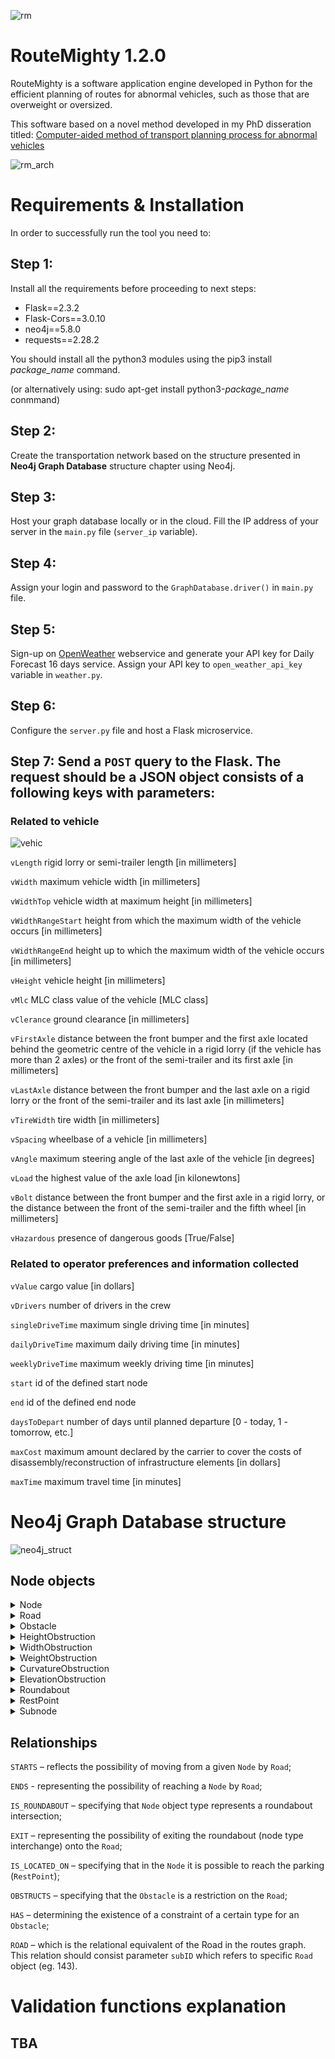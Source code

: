 ![rm](https://github.com/betanddontcare/RouteMighty/assets/31188390/af0f6a33-c0a6-4066-9ac9-3eda41aed941)

# RouteMighty 1.2.0
RouteMighty is a software application engine developed in Python for the efficient planning of routes for abnormal vehicles, such as those that are overweight or oversized.

This software based on a novel method developed in my PhD disseration titled: [Computer-aided method of transport planning process for abnormal vehicles](https://www.researchgate.net/publication/352283436_Metoda_komputerowego_wspomagania_procesu_planowania_przemieszczania_pojazdow_nienormatywnych)

![rm_arch](https://github.com/betanddontcare/RouteMighty/assets/31188390/5681e7e6-bbae-4432-a9f6-f9c5d188dc79)

# Requirements & Installation
In order to successfully run the tool you need to:

## Step 1: 

Install all the requirements before proceeding to next steps:

* Flask==2.3.2
* Flask-Cors==3.0.10
* neo4j==5.8.0
* requests==2.28.2

You should install all the python3 modules using the pip3 install *package_name* command.

(or alternatively using: sudo apt-get install python3-*package_name* conmmand)

## Step 2: 

Create the transportation network based on the structure presented in **Neo4j Graph Database** structure chapter using Neo4j. 

## Step 3: 

Host your graph database locally or in the cloud. Fill the IP address of your server in the ```main.py``` file (```server_ip``` variable). 

## Step 4: 

Assign your login and password to the ```GraphDatabase.driver()``` in ```main.py``` file.

## Step 5: 

Sign-up on [OpenWeather](https://openweathermap.org/) webservice and generate your API key for Daily Forecast 16 days service. Assign your API key to ```open_weather_api_key``` variable in ```weather.py```.

## Step 6: 

Configure the ```server.py``` file and host a Flask microservice. 

## Step 7: Send a ```POST``` query to the Flask. The request should be a JSON object consists of a following keys with parameters:

### Related to vehicle

![vehic](https://github.com/betanddontcare/RouteMighty/assets/31188390/514e4089-d2c5-469e-a86a-6dfc83db9412)


```vLength```	rigid lorry or semi-trailer length [in millimeters]

```vWidth```	maximum vehicle width [in millimeters]

```vWidthTop```	vehicle width at maximum height [in millimeters]

```vWidthRangeStart```	height from which the maximum width of the vehicle occurs [in millimeters]

```vWidthRangeEnd```	height up to which the maximum width of the vehicle occurs [in millimeters]

```vHeight```	vehicle height [in millimeters]

```vMlc```	MLC class value of the vehicle [MLC class]

```vClerance```	ground clearance [in millimeters]

```vFirstAxle```	distance between the front bumper and the first axle located behind the geometric centre of the vehicle in a rigid lorry (if the vehicle has more than 2 axles) or the front of the semi-trailer and its first axle [in millimeters]

```vLastAxle```	distance between the front bumper and the last axle on a rigid lorry or the front of the semi-trailer and its last axle [in millimeters]

```vTireWidth```	tire width [in millimeters]

```vSpacing```	wheelbase of a vehicle [in millimeters]

```vAngle```	maximum steering angle of the last axle of the vehicle [in degrees]

```vLoad```	the highest value of the axle load [in kilonewtons]

```vBolt```	distance between the front bumper and the first axle in a rigid lorry, or the distance between the front of the semi-trailer and the fifth wheel [in millimeters]

```vHazardous```	presence of dangerous goods [True/False]

### Related to operator preferences and information collected

```vValue```	cargo value [in dollars]

```vDrivers```	number of drivers in the crew 

```singleDriveTime```	maximum single driving time [in minutes]

```dailyDriveTime```	maximum daily driving time [in minutes]

```weeklyDriveTime```	maximum weekly driving time [in minutes]

```start```	id of the defined start node

```end```	id of the defined end node

```daysToDepart```	number of days until planned departure [0 - today, 1 - tomorrow, etc.]

```maxCost```	maximum amount declared by the carrier to cover the costs of disassembly/reconstruction of infrastructure elements [in dollars]

```maxTime```	maximum travel time [in minutes]

# Neo4j Graph Database structure
![neo4j_struct](https://github.com/betanddontcare/RouteMighty/assets/31188390/a5318089-d160-468b-9028-088fdedcd3fd)

## Node objects
<details>

<summary>Node</summary>

```name:``` Node name (eg. "5th Street/6th Street corner").
  
```latitude:``` Latitude coords (eg. 52.737228).
  
```longitude:``` Longitude coords (eg. 19.995445).
</details>
<details>

<summary>Road</summary>
  
```lat1:``` Latitude of starting node (eg. 52.149095).
  
```lat2:``` Latitude of ending node (eg. 52.219148).
  
```midLatitude:``` Latitude of the point located halfway between starting and ending nodes (eg. 52.18413180707769).
  
```lon1:``` Longitude of starting node (eg. 20.105352).
  
```lon2":``` Longitude of ending node (eg. 20.204114).
  
```midLongitude:```  Longitude of the point located halfway between starting and ending nodes (eg. 20.15469410414446).
  
```maxAxleLoad:``` Maximum axle load (in tonnes) acceptable on the road (eg. 115.0).
  
```numbers:``` List of road numbers (eg. ["92", "82"]).
  
```trafficFactor:``` Traffic factor reflects how much longer or shorter the time required to cover the distance between the nodes $v$ and $v'$ is in relation to the historical average travel time (eg. 1.0262). This data is relisable by Distance Matrix API service provided by Google Maps.
  
```type:```  Type of the road to calculate average speed: A - highway; S - expressway; GP fast traffic trunk road; G main road.
  
```kmRange:``` Boundary chainage of the road (eg. [410.068, 420.628].
  
```width:``` Width (in millimeters) of the road (eg. 7000).

```name:``` Name of the road (eg. "Gr. Woj. - Sochaczew").
  
```lines:``` Number of lines in single direction on the road (eg. 1).

```direction:``` Possible direction of travel: "TWO_WAY", "ONE_WAY".

</details>
<details>

<summary>Obstacle</summary>
  
```milestone:``` Chainage where the object occurs (eg. 430.48).
  
```immovable:``` Boolean. Possibility to remove the object: True/False.
  
```city:``` Name of the city where the object is located (eg. "Kopiska").
  
```latitude:``` Latitude of the object (eg. 52.1192).
  
```longitude:``` Longitude of the object (eg. 20.507849).
  
```name:``` Name of the object (eg. "St. Paul's Bridge").

</details>
<details>

<summary>HeightObstruction</summary>
  
```limit:``` Height limit (maximum value in millimeters) of the object (eg. 5000).
  
```range:``` Difference between the lowest and the highest point of the height limiting object: 0 - if the limiting object height is the same in every point over the road; >0 is the profile of the object is inclined relative to the road.
  
```subtype:``` Type of the object (eg. "OVERPASS").
  
```profile:``` Shape of the profile over the road. In this version there is only one type available: "LINE".
  
```removalCost:``` Cost of removing/rebuiling the object (eg. 50000).

</details>
<details>

<summary>WidthObstruction</summary>
  
```ranges:``` Height ranges on which particular width constraints occur (eg. [500, 1500]. This parameter is connected with ```limits```.
  
```limits:``` Width restriction values for individual height ranges calculated from the center of the roadway (eg. [4000, 5000]). In this version there is no possibility to reflect the non symmetric object, which is limiting the width from both sides in different ways.
  
These two above example variables means that the object has width limitation: 1. 4000 mm from the center of the road towards the shoulder to a height of 500 mm above the road; 2. 5000 mm from the center of the road towards the shoulder on the height between 500 mm and 1500 mm.

```subtype:``` Type of the object (eg. "TUNNEL").
 
```symmetric:``` Boolean. Is the object symmetric: True/False.
  
```removalCost:``` Cost of removing/rebuiling the object (eg. 50000).

</details>
<details>

<summary>WeightObstruction</summary>
  
```subtype:``` Type of the object (eg. "BRIDGE").
  
```mlc:``` Military Load Classification IAW NATO STANAG 2021 [Guide](https://www.osti.gov/servlets/purl/531084/) (eg. 150). In this version MLC was used in accordance of data availability. The method based on bridge MLC and vehicle MLC comparison.
  
```removalCost:``` Cost of removing/rebuiling the object (eg. 50000).

</details>
<details>

<summary>CurvatureObstruction</summary>

In this version the bend is described as an arc of a perfect circle.
  
```outerRadius:``` Outer radius (in millimeters) of the bend (eg. 30000).

```innerRadius:``` Inner radius (in millimeters) of the band (eg. 23000).
  
```boundaryRadius:``` The radius of the obstacle inside the bend (eg. 0 - if there is no such object).

```outerLimit:``` The radius of the obstacle outside the bend (eg. 31000 - if the object is located 1000 mm beyond the outer curb of the road).

```removalCost:``` Cost of removing/rebuiling the object (eg. 50000).

</details>
<details>

<summary>ElevationObstruction</summary>
  
```verticalCurveRadius:``` Vertical radius (in millimeters) of the curve (eg. 200000). In this version the curve is described as an arc of a perfect circle.
  
```removalCost:``` Cost of removing/rebuiling the object (eg. 50000).

</details>
<details>

<summary>Roundabout</summary>

In this version the roundabout is described as a perfect circle.
  
```outerRadius:``` Outer radius (in millimeters) of the roundabout (eg. 20000).
  
```innerRadius:``` Inner radius (in millimeters) of the roundabout (eg. 11000).
  
```verticalIsland:``` The radius of the central island inside the roundabout (eg. 8000).
  
```outerLimit:```  The radius of the obstacle outside the rounadabout (eg. 22000 - if the object is located 2000 mm beyond the outer curb of the roundabout).
  
```open:``` Boolean. Is it possible to drive straight through the roundabout : True/False.
  
```removalCost:``` Cost of removing/rebuiling the object (eg. 50000).

</details>
<details>

<summary>RestPoint</summary>

For more information please read my paper [Parking Lots Assignment Algorithm for Vehicles Requiring Specific Parking Conditions in Vehicle Routing Problem](https://ieeexplore.ieee.org/document/9628073)
  
```slotLength:``` Length (in millimeters) of single slot for truck (eg. 20000).
  
```slotWidth:``` Width (in millimeters) of single slot for truck (eg. 4000).
  
```restpointType:``` Type of respoint (eg. "PRIVATE").
  
```occupancy:``` The average occupancy (in percent) of the parking (eg. 0.36). The data structure enables connection to the system that checks the load on parkings.
  
```hazardousSlots:``` Number of slots dedicated to truck with hazardous cargo (eg. 0 - if there is no slots).
  
```lighting:``` Boolean. Is there lighting in the parking : True/False.
  
```cctv:``` Boolean. Is there a monitoring system in the parking : True/False.
  
```security:``` Boolean. Is there a security guard in the parking : True/False.
  
```barriers:``` Boolean. Is there a security guard in the parking : True/False.
  
```milestone:``` Chainage where the parking occurs (eg. 413.8).
  
```oversizeWidth:``` The width of the parking area possible to use for abnormal vehicle (eg. 0 - if there is no additional operational space).
  
```oversizeLength:``` The length of the parking area possible to use for abnormal vehicle (eg. 0 - if there is no additional operational space).
  
```roadNumber:``` The number of road near which the parking occurs (eg. "S7")
  
```generalSlots:``` Number of slots dedicated to typical trucks (eg. 20).
  
</details>
<details>

<summary>Subnode</summary>
  
```subID:``` The id of ```Node``` to which ```Subnode``` refers (eg. 16).
  
```name:``` Subnode name - the same as ```Node``` (eg. "Ostrzykowizna")

</details>

## Relationships

```STARTS``` – reflects the possibility of moving from a given ```Node``` by ```Road```;

```ENDS``` - representing the possibility of reaching a ```Node``` by ```Road```;

```IS_ROUNDABOUT``` – specifying that ```Node``` object type represents a roundabout intersection;

```EXIT``` – representing the possibility of exiting the roundabout (node type interchange) onto the ```Road```;

```IS_LOCATED_ON``` – specifying that in the ```Node``` it is possible to reach the parking (```RestPoint```);

```OBSTRUCTS``` – specifying that the ```Obstacle``` is a restriction on the ```Road```;

```HAS``` – determining the existence of a constraint of a certain type for an ```Obstacle```;

```ROAD``` – which is the relational equivalent of the Road in the routes graph. This relation should consist parameter ```subID``` which refers to specific ```Road``` object (eg. 143).

# Validation functions explanation
## TBA
